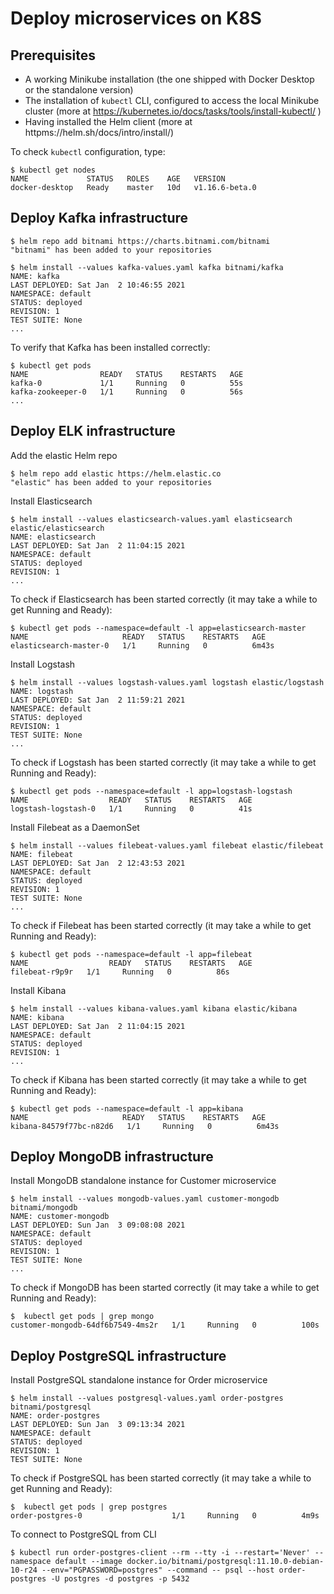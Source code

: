 # Deploy microservices on K8S

## Prerequisites

- A working Minikube installation (the one shipped with Docker Desktop or the standalone version)
- The installation of `kubectl` CLI, configured to access the local Minikube cluster (more at https://kubernetes.io/docs/tasks/tools/install-kubectl/ )
- Having installed the Helm client (more at httpms://helm.sh/docs/intro/install/)

To check `kubectl` configuration, type:

```console
$ kubectl get nodes
NAME             STATUS   ROLES    AGE   VERSION
docker-desktop   Ready    master   10d   v1.16.6-beta.0
```


## Deploy Kafka infrastructure

```console
$ helm repo add bitnami https://charts.bitnami.com/bitnami
"bitnami" has been added to your repositories
```

```console
$ helm install --values kafka-values.yaml kafka bitnami/kafka 
NAME: kafka
LAST DEPLOYED: Sat Jan  2 10:46:55 2021
NAMESPACE: default
STATUS: deployed
REVISION: 1
TEST SUITE: None
...
```

To verify that Kafka has been installed correctly:

```console
$ kubectl get pods 
NAME                READY   STATUS    RESTARTS   AGE
kafka-0             1/1     Running   0          55s
kafka-zookeeper-0   1/1     Running   0          56s
...
```

## Deploy ELK infrastructure

Add the elastic Helm repo

```console
$ helm repo add elastic https://helm.elastic.co
"elastic" has been added to your repositories
```

Install Elasticsearch

```console
$ helm install --values elasticsearch-values.yaml elasticsearch elastic/elasticsearch
NAME: elasticsearch
LAST DEPLOYED: Sat Jan  2 11:04:15 2021
NAMESPACE: default
STATUS: deployed
REVISION: 1
...
```

To check if Elasticsearch has been started correctly (it may take a while to get Running and Ready):

```console
$ kubectl get pods --namespace=default -l app=elasticsearch-master   
NAME                     READY   STATUS    RESTARTS   AGE
elasticsearch-master-0   1/1     Running   0          6m43s
```

Install Logstash

```console
$ helm install --values logstash-values.yaml logstash elastic/logstash
NAME: logstash
LAST DEPLOYED: Sat Jan  2 11:59:21 2021
NAMESPACE: default
STATUS: deployed
REVISION: 1
TEST SUITE: None
...
```

To check if Logstash has been started correctly (it may take a while to get Running and Ready):

```console
$ kubectl get pods --namespace=default -l app=logstash-logstash
NAME                  READY   STATUS    RESTARTS   AGE
logstash-logstash-0   1/1     Running   0          41s
```

Install Filebeat as a DaemonSet

```console
$ helm install --values filebeat-values.yaml filebeat elastic/filebeat
NAME: filebeat
LAST DEPLOYED: Sat Jan  2 12:43:53 2021
NAMESPACE: default
STATUS: deployed
REVISION: 1
TEST SUITE: None
...
```

To check if Filebeat has been started correctly (it may take a while to get Running and Ready):

```console
$ kubectl get pods --namespace=default -l app=filebeat
NAME                  READY   STATUS    RESTARTS   AGE
filebeat-r9p9r   1/1     Running   0          86s
```

Install Kibana

```console
$ helm install --values kibana-values.yaml kibana elastic/kibana
NAME: kibana
LAST DEPLOYED: Sat Jan  2 11:04:15 2021
NAMESPACE: default
STATUS: deployed
REVISION: 1
...
```

To check if Kibana has been started correctly (it may take a while to get Running and Ready):

```console
$ kubectl get pods --namespace=default -l app=kibana
NAME                     READY   STATUS    RESTARTS   AGE
kibana-84579f77bc-n82d6   1/1     Running   0          6m43s
```


## Deploy MongoDB infrastructure

Install MongoDB standalone instance for Customer microservice

```console
$ helm install --values mongodb-values.yaml customer-mongodb bitnami/mongodb
NAME: customer-mongodb
LAST DEPLOYED: Sun Jan  3 09:08:08 2021
NAMESPACE: default
STATUS: deployed
REVISION: 1
TEST SUITE: None
...
```

To check if MongoDB has been started correctly (it may take a while to get Running and Ready):

```console
$  kubectl get pods | grep mongo
customer-mongodb-64df6b7549-4ms2r   1/1     Running   0          100s
```

## Deploy PostgreSQL infrastructure

Install PostgreSQL standalone instance for Order microservice

```console
$ helm install --values postgresql-values.yaml order-postgres bitnami/postgresql
NAME: order-postgres
LAST DEPLOYED: Sun Jan  3 09:13:34 2021
NAMESPACE: default
STATUS: deployed
REVISION: 1
TEST SUITE: None
```

To check if PostgreSQL has been started correctly (it may take a while to get Running and Ready):

```console
$  kubectl get pods | grep postgres
order-postgres-0                    1/1     Running   0          4m9s
```

To connect to PostgreSQL from CLI

```console
$ kubectl run order-postgres-client --rm --tty -i --restart='Never' --namespace default --image docker.io/bitnami/postgresql:11.10.0-debian-10-r24 --env="PGPASSWORD=postgres" --command -- psql --host order-postgres -U postgres -d postgres -p 5432
```

